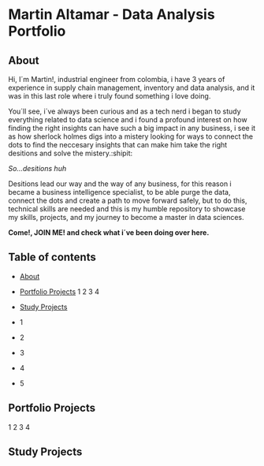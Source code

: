 # Martin Altamar - Data Analysis Portfolio
## About

Hi, I´m Martin!, industrial engineer from colombia, i have 3 years of experience in supply chain management, inventory and data analysis, and it was in this last role where i truly found something i love doing.

You´ll see, i´ve always been curious and as a tech nerd i began to study everything related to data science and i found a profound interest on how finding the right insights can have such a big impact in any business, i see it as how sherlock holmes digs into a mistery looking for ways to connect the dots to find the neccesary insights that can make him take the right desitions and solve the mistery.:shipit:

_So...desitions huh_

Desitions lead our way and the way of any business, for this reason i became a business intelligence specialist, to be able purge the data, connect the dots and create a path to move forward safely, but to do this, technical skills are needed and this is my humble repository to showcase my skills, projects, and my journey to become a master in data sciences.

**Come!, JOIN ME! and check what i´ve been doing over here.**

## Table of contents
- [About](#about)
- [Portfolio Projects](#portfolio-projects)
1
2
3
4

- [Study Projects](#study-projects)
- 1
- 2
- 3
- 4
- 5
## Portfolio Projects
1
2
3
4

## Study Projects


